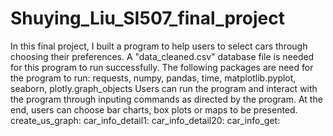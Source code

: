# Shuying_Liu_SI507_final_project
In this final project, I built a program to help users to select cars through choosing their preferences.
A "data_cleaned.csv" database file is needed for this program to run successfully. 
The following packages are need for the program to run: requests, numpy, pandas, time, matplotlib.pyplot, seaborn, plotly.graph_objects
Users can run the program and interact with the program through inputing commands as directed by the program. At the end, users can choose bar charts, box plots or maps to be presented. 
create_us_graph:
car_info_detail1:
car_info_detail20:
car_info_get:
